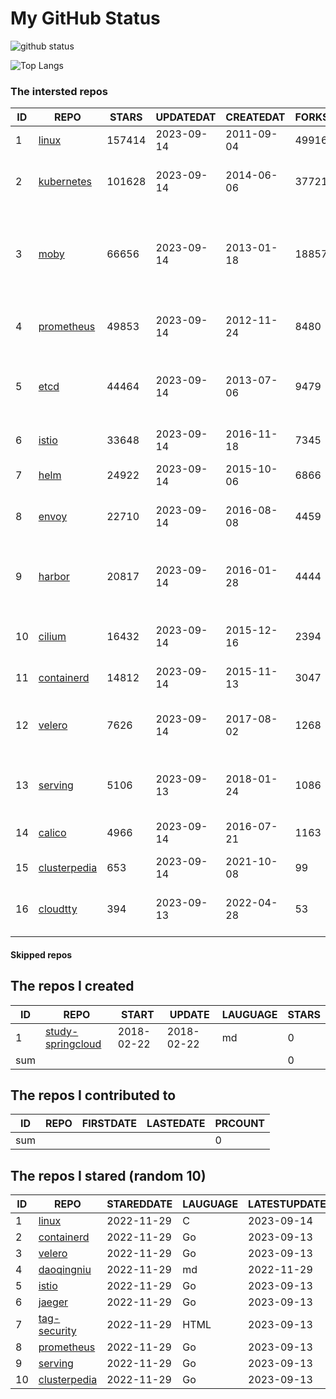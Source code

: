# My GitHub Status

<img src="https://github-readme-stats-1.yihong0618.vercel.app/api?username=daoqingniu&show_icons=true&&&hide_title=true&count_private=true" alt="github status" />

![Top Langs](https://github-readme-stats-1.yihong0618.vercel.app/api/top-langs/?username=daoqingniu&layout=compact)

<!--START_SECTION:github_repos-->
### The intersted repos
| ID |                              REPO                               | STARS  | UPDATEDAT  | CREATEDAT  | FORKSCOUNT |                                              DESCRIPTIONS                                              |
|----|-----------------------------------------------------------------|--------|------------|------------|------------|--------------------------------------------------------------------------------------------------------|
|  1 | [linux](https://github.com/torvalds/linux)                      | 157414 | 2023-09-14 | 2011-09-04 |      49916 | Linux kernel source tree                                                                               |
|  2 | [kubernetes](https://github.com/kubernetes/kubernetes)          | 101628 | 2023-09-14 | 2014-06-06 |      37721 | Production-Grade Container Scheduling and Management                                                   |
|  3 | [moby](https://github.com/moby/moby)                            |  66656 | 2023-09-14 | 2013-01-18 |      18857 | Moby Project - a collaborative project for the container ecosystem to assemble container-based systems |
|  4 | [prometheus](https://github.com/prometheus/prometheus)          |  49853 | 2023-09-14 | 2012-11-24 |       8480 | The Prometheus monitoring system and time series database.                                             |
|  5 | [etcd](https://github.com/etcd-io/etcd)                         |  44464 | 2023-09-14 | 2013-07-06 |       9479 | Distributed reliable key-value store for the most critical data of a distributed system                |
|  6 | [istio](https://github.com/istio/istio)                         |  33648 | 2023-09-14 | 2016-11-18 |       7345 | Connect, secure, control, and observe services.                                                        |
|  7 | [helm](https://github.com/helm/helm)                            |  24922 | 2023-09-14 | 2015-10-06 |       6866 | The Kubernetes Package Manager                                                                         |
|  8 | [envoy](https://github.com/envoyproxy/envoy)                    |  22710 | 2023-09-14 | 2016-08-08 |       4459 | Cloud-native high-performance edge/middle/service proxy                                                |
|  9 | [harbor](https://github.com/goharbor/harbor)                    |  20817 | 2023-09-14 | 2016-01-28 |       4444 | An open source trusted cloud native registry project that stores, signs, and scans content.            |
| 10 | [cilium](https://github.com/cilium/cilium)                      |  16432 | 2023-09-14 | 2015-12-16 |       2394 | eBPF-based Networking, Security, and Observability                                                     |
| 11 | [containerd](https://github.com/containerd/containerd)          |  14812 | 2023-09-14 | 2015-11-13 |       3047 | An open and reliable container runtime                                                                 |
| 12 | [velero](https://github.com/vmware-tanzu/velero)                |   7626 | 2023-09-14 | 2017-08-02 |       1268 | Backup and migrate Kubernetes applications and their persistent volumes                                |
| 13 | [serving](https://github.com/knative/serving)                   |   5106 | 2023-09-13 | 2018-01-24 |       1086 | Kubernetes-based, scale-to-zero, request-driven compute                                                |
| 14 | [calico](https://github.com/projectcalico/calico)               |   4966 | 2023-09-14 | 2016-07-21 |       1163 | Cloud native networking and network security                                                           |
| 15 | [clusterpedia](https://github.com/clusterpedia-io/clusterpedia) |    653 | 2023-09-14 | 2021-10-08 |         99 | The Encyclopedia of Kubernetes clusters                                                                |
| 16 | [cloudtty](https://github.com/cloudtty/cloudtty)                |    394 | 2023-09-13 | 2022-04-28 |         53 | A Friendly Kubernetes CloudShell (Web Terminal) !                                                      |



#### Skipped repos
<!--END_SECTION:github_repos-->

<!--START_SECTION:my_github-->
## The repos I created
| ID  |                                 REPO                                 |   START    |   UPDATE   | LAUGUAGE | STARS |
|-----|----------------------------------------------------------------------|------------|------------|----------|-------|
|   1 | [study-springcloud](https://github.com/daoqingniu/study-springcloud) | 2018-02-22 | 2018-02-22 | md       |     0 |
| sum |                                                                      |            |            |          |     0 |

## The repos I contributed to
| ID  | REPO | FIRSTDATE | LASTEDATE | PRCOUNT |
|-----|------|-----------|-----------|---------|
| sum |      |           |           |       0 |

## The repos I stared (random 10)
| ID |                              REPO                               | STAREDDATE | LAUGUAGE | LATESTUPDATE |
|----|-----------------------------------------------------------------|------------|----------|--------------|
|  1 | [linux](https://github.com/torvalds/linux)                      | 2022-11-29 | C        | 2023-09-14   |
|  2 | [containerd](https://github.com/containerd/containerd)          | 2022-11-29 | Go       | 2023-09-13   |
|  3 | [velero](https://github.com/vmware-tanzu/velero)                | 2022-11-29 | Go       | 2023-09-13   |
|  4 | [daoqingniu](https://github.com/daoqingniu/daoqingniu)          | 2022-11-29 | md       | 2022-11-29   |
|  5 | [istio](https://github.com/istio/istio)                         | 2022-11-29 | Go       | 2023-09-13   |
|  6 | [jaeger](https://github.com/jaegertracing/jaeger)               | 2022-11-29 | Go       | 2023-09-13   |
|  7 | [tag-security](https://github.com/cncf/tag-security)            | 2022-11-29 | HTML     | 2023-09-13   |
|  8 | [prometheus](https://github.com/prometheus/prometheus)          | 2022-11-29 | Go       | 2023-09-13   |
|  9 | [serving](https://github.com/knative/serving)                   | 2022-11-29 | Go       | 2023-09-13   |
| 10 | [clusterpedia](https://github.com/clusterpedia-io/clusterpedia) | 2022-11-29 | Go       | 2023-09-13   |

<!--END_SECTION:my_github-->
